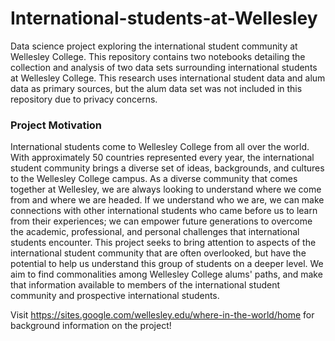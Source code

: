 # International-students-at-Wellesley
Data science project exploring the international student community at Wellesley College. This repository contains two notebooks detailing the collection and analysis of two data sets surrounding international students at Wellesley College. This research uses international student data and alum data as primary sources, but the alum data set was not included in this repository due to privacy concerns.


### Project Motivation
International students come to Wellesley College from all over the world. With approximately 50 countries represented every year, the international student community brings a diverse set of ideas, backgrounds, and cultures to the Wellesley College campus. As a diverse community that comes together at Wellesley, we are always looking to understand where we come from and where we are headed. If we understand who we are, we can make connections with other international students who came before us to learn from their experiences; we can empower future generations to overcome the academic, professional, and personal challenges that international students encounter. This project seeks to bring attention to aspects of the international student community that are often overlooked, but have the potential to help us understand this group of students on a deeper level. We aim to find commonalities among Wellesley College alums' paths, and make that information available to members of the international student community and prospective international students.


 Visit https://sites.google.com/wellesley.edu/where-in-the-world/home for background information on the project!
